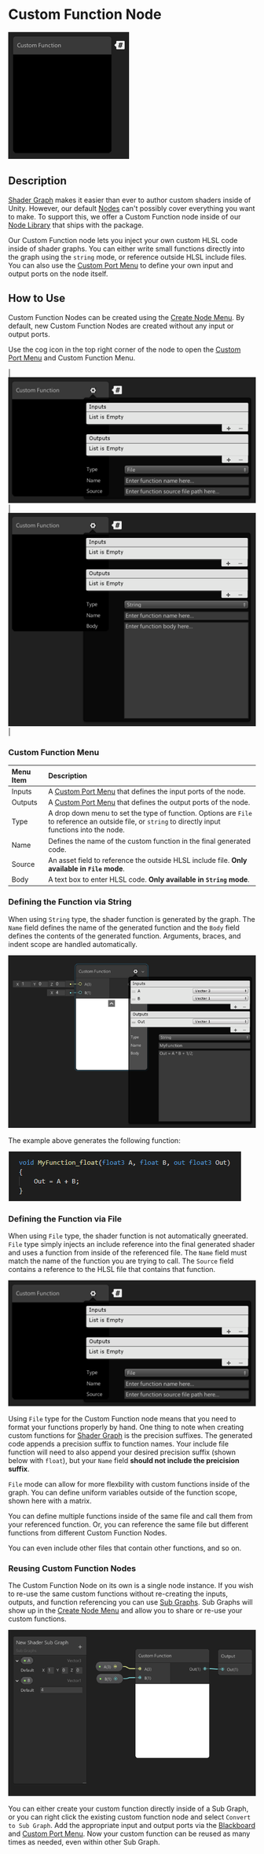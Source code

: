 # Custom Function Node

![01](images/Custom-Function-Node.png)

## Description

[Shader Graph](Shader-Graph.md) makes it easier than ever to author custom shaders inside of Unity. However, our default [Nodes](Node.md) can't possibly cover everything you want to make. To support this, we offer a Custom Function node inside of our [Node Library](Node-Library.md) that ships with the package. 

Our Custom Function node lets you inject your own custom HLSL code inside of shader graphs. You can either write small functions directly into the graph using the `string` mode, or reference outside HLSL include files. You can also use the [Custom Port Menu](Custom-Port-Menu.md) to define your own input and output ports on the node itself. 

## How to Use
Custom Function Nodes can be created using the [Create Node Menu](Create-Node-Menu.md). By default, new Custom Function Nodes are created without any input or output ports. 

Use the cog icon in the top right corner of the node to open the [Custom Port Menu](Custom-Port-Menu.md) and Custom Function Menu.

| ![02](images/Custom-Function-Node-File.png) | ![03](images/Custom-Function-Node-String.png) |

### Custom Function Menu

| Menu Item | Description |
|:----------|:------------|
| Inputs | A [Custom Port Menu](Custom-Port-Menu.md) that defines the input ports of the node. |
| Outputs | A [Custom Port Menu](Custom-Port-Menu.md) that defines the output ports of the node. |
| Type | A drop down menu to set the type of function. Options are `File` to reference an outside file, or `string` to directly input functions into the node. |
| Name | Defines the name of the custom function in the final generated code. |
| Source | An asset field to reference the outside HLSL include file. **Only available in `File` mode**. |
| Body | A text box to enter HLSL code. **Only available in `String` mode**. |

### Defining the Function via String 
When using `String` type, the shader function is generated by the graph. The `Name` field defines the name of the generated function and the `Body` field defines the contents of the generated function. Arguments, braces, and indent scope are handled automatically.

![04](images/Custom-Function-Node-String-wFunction.png)

The example above generates the following function:

![05](images/Custom-Function-Node-String-Output.png)

### Defining the Function via File 
When using `File` type, the shader function is not automatically gneerated. `File` type simply injects an include reference into the final generated shader and uses a function from inside of the referenced file. The `Name` field must match the name of the function you are trying to call. The `Source` field contains a reference to the HLSL file that contains that function. 

![06](images/Custom-Function-Node-File.png)

Using `File` type for the Custom Function node means that you need to format your functions properly by hand. One thing to note when creating custom functions for [Shader Graph](Shader-Graph.md) is the precision suffixes. The generated code appends a precision suffix to function names. Your include file function will need to also append your desired precision suffix (shown below with `float`), but your `Name` field **should not include the preicision suffix**. 

`File` mode can allow for more flexbility with custom functions inside of the graph. You can define uniform variables outside of the function scope, shown here with a matrix.

You can define multiple functions inside of the same file and call them from your referenced function. Or, you can reference the same file but different functions from different Custom Function Nodes. 

You can even include other files that contain other functions, and so on. 

### Reusing Custom Function Nodes 
The Custom Function Node on its own is a single node instance. If you wish to re-use the same custom functions without re-creating the inputs, outputs, and function referencing you can use [Sub Graphs](Sub-graph.md). Sub Graphs will show up in the [Create Node Menu](Create-Node-Menu.md) and allow you to share or re-use your custom functions. 

![07](images/Custom-Function-Node-Subgraph.png)

You can either create your custom function directly inside of a Sub Graph, or you can right click the existing custom function node and select `Convert to Sub Graph`. Add the appropriate input and output ports via the [Blackboard](Blackboard.md) and [Custom Port Menu](Custom-Port-Menu.md). Now your custom function can be reused as many times as needed, even within other Sub Graph. 